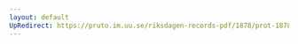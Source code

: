 ```yaml
---
layout: default
UpRedirect: https://pruto.im.uu.se/riksdagen-records-pdf/1878/prot-1878--fk--009/prot-1878--fk--009_005.pdf
---
```

